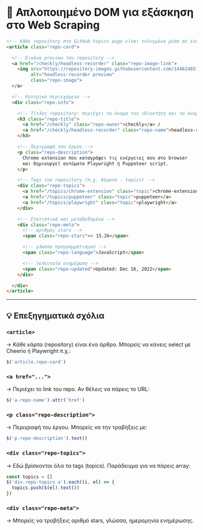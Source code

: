 # 🧩 Απλοποιημένο DOM για εξάσκηση στο Web Scraping

```html
<!-- Κάθε repository στο GitHub topics page είναι τυλιγμένο μέσα σε ένα <article> -->
<article class="repo-card">

  <!-- Εικόνα preview του repository -->
  <a href="/checkly/headless-recorder" class="repo-image-link">
    <img src="https://repository-images.githubusercontent.com/144624857/20181c43-ca72-4f85-ae75-483bd4afb14e" 
         alt="headless-recorder preview" 
         class="repo-image">
  </a>

  <!-- Κεντρικό περιεχόμενο -->
  <div class="repo-info">

    <!-- Τίτλος repository: περιέχει το όνομα του ιδιοκτήτη και το όνομα του repo -->
    <h3 class="repo-title">
      <a href="/checkly" class="repo-owner">checkly</a> /
      <a href="/checkly/headless-recorder" class="repo-name">headless-recorder</a>
    </h3>

    <!-- Περιγραφή του έργου -->
    <p class="repo-description">
      Chrome extension που καταγράφει τις ενέργειες σου στο browser
      και δημιουργεί αυτόματα Playwright ή Puppeteer script.
    </p>

    <!-- Tags του repository (π.χ. θέματα - topics) -->
    <div class="repo-topics">
      <a href="/topics/chrome-extension" class="topic">chrome-extension</a>
      <a href="/topics/puppeteer" class="topic">puppeteer</a>
      <a href="/topics/playwright" class="topic">playwright</a>
    </div>

    <!-- Στατιστικά και μεταδεδομένα -->
    <div class="repo-meta">
      <!-- αριθμός stars -->
      <span class="repo-stars">⭐ 15.2k</span>

      <!-- γλώσσα προγραμματισμού -->
      <span class="repo-language">JavaScript</span>

      <!-- τελευταία ενημέρωση -->
      <span class="repo-updated">Updated: Dec 16, 2022</span>
    </div>

  </div>
</article>
```

---

## 💡 Επεξηγηματικά σχόλια

### `<article>`
→ Κάθε κάρτα (repository) είναι ένα άρθρο. Μπορείς να κάνεις select με Cheerio ή Playwright π.χ.:

```js
$('article.repo-card')
```

### `<a href="...">`
→ Περιέχει το link του repo. Αν θέλεις να πάρεις το URL:

```js
$('a.repo-name').attr('href')
```

### `<p class="repo-description">`
→ Περιγραφή του έργου. Μπορείς να την τραβήξεις με:

```js
$('p.repo-description').text()
```

### `<div class="repo-topics">`
→ Εδώ βρίσκονται όλα τα tags (topics). Παράδειγμα για να πάρεις array:

```js
const topics = []
$('div.repo-topics a').each((i, el) => {
  topics.push($(el).text())
})
```

### `<div class="repo-meta">`
→ Μπορείς να τραβήξεις αριθμό stars, γλώσσα, ημερομηνία ενημέρωσης.
